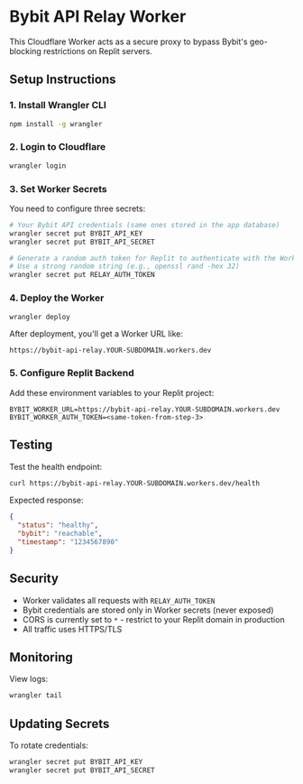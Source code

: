 # Bybit API Relay Worker

This Cloudflare Worker acts as a secure proxy to bypass Bybit's geo-blocking restrictions on Replit servers.

## Setup Instructions

### 1. Install Wrangler CLI

```bash
npm install -g wrangler
```

### 2. Login to Cloudflare

```bash
wrangler login
```

### 3. Set Worker Secrets

You need to configure three secrets:

```bash
# Your Bybit API credentials (same ones stored in the app database)
wrangler secret put BYBIT_API_KEY
wrangler secret put BYBIT_API_SECRET

# Generate a random auth token for Replit to authenticate with the Worker
# Use a strong random string (e.g., openssl rand -hex 32)
wrangler secret put RELAY_AUTH_TOKEN
```

### 4. Deploy the Worker

```bash
wrangler deploy
```

After deployment, you'll get a Worker URL like:
```
https://bybit-api-relay.YOUR-SUBDOMAIN.workers.dev
```

### 5. Configure Replit Backend

Add these environment variables to your Replit project:

```env
BYBIT_WORKER_URL=https://bybit-api-relay.YOUR-SUBDOMAIN.workers.dev
BYBIT_WORKER_AUTH_TOKEN=<same-token-from-step-3>
```

## Testing

Test the health endpoint:
```bash
curl https://bybit-api-relay.YOUR-SUBDOMAIN.workers.dev/health
```

Expected response:
```json
{
  "status": "healthy",
  "bybit": "reachable",
  "timestamp": "1234567890"
}
```

## Security

- Worker validates all requests with `RELAY_AUTH_TOKEN`
- Bybit credentials are stored only in Worker secrets (never exposed)
- CORS is currently set to `*` - restrict to your Replit domain in production
- All traffic uses HTTPS/TLS

## Monitoring

View logs:
```bash
wrangler tail
```

## Updating Secrets

To rotate credentials:
```bash
wrangler secret put BYBIT_API_KEY
wrangler secret put BYBIT_API_SECRET
```
